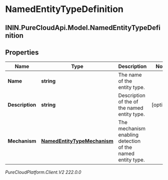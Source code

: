 # NamedEntityTypeDefinition

## ININ.PureCloudApi.Model.NamedEntityTypeDefinition

## Properties

|Name | Type | Description | Notes|
|------------ | ------------- | ------------- | -------------|
| **Name** | **string** | The name of the entity type. | |
| **Description** | **string** | Description of the of the named entity type. | [optional] |
| **Mechanism** | [**NamedEntityTypeMechanism**](NamedEntityTypeMechanism) | The mechanism enabling detection of the named entity type. | |



_PureCloudPlatform.Client.V2 222.0.0_
